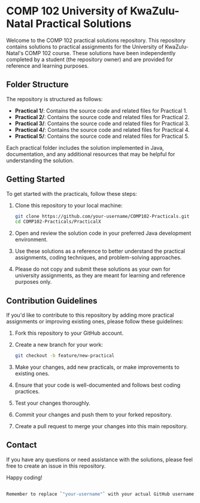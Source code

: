 # COMP 102 University of KwaZulu-Natal Practical Solutions

Welcome to the COMP 102 practical solutions repository. This repository contains solutions to practical assignments for the University of KwaZulu-Natal's COMP 102 course. These solutions have been independently completed by a student (the repository owner) and are provided for reference and learning purposes.

## Folder Structure

The repository is structured as follows:

- **Practical 1/**: Contains the source code and related files for Practical 1.
- **Practical 2/**: Contains the source code and related files for Practical 2.
- **Practical 3/**: Contains the source code and related files for Practical 3.
- **Practical 4/**: Contains the source code and related files for Practical 4.
- **Practical 5/**: Contains the source code and related files for Practical 5.

Each practical folder includes the solution implemented in Java, documentation, and any additional resources that may be helpful for understanding the solution.

## Getting Started

To get started with the practicals, follow these steps:

1. Clone this repository to your local machine:

   ```bash
   git clone https://github.com/your-username/COMP102-Practicals.git
   cd COMP102-Practicals/PracticalX

2. Open and review the solution code in your preferred Java development environment.

3. Use these solutions as a reference to better understand the practical assignments, coding techniques, and problem-solving approaches.

4. Please do not copy and submit these solutions as your own for university assignments, as they are meant for learning and reference purposes only.

## Contribution Guidelines
If you'd like to contribute to this repository by adding more practical assignments or improving existing ones, please follow these guidelines:

1. Fork this repository to your GitHub account.

2. Create a new branch for your work:
   ```bash
   git checkout -b feature/new-practical

3. Make your changes, add new practicals, or make improvements to existing ones.

4. Ensure that your code is well-documented and follows best coding practices.

5. Test your changes thoroughly.

6. Commit your changes and push them to your forked repository.

7. Create a pull request to merge your changes into this main repository.

## Contact
If you have any questions or need assistance with the solutions, please feel free to create an issue in this repository.

Happy coding!

```bash
   
Remember to replace `"your-username"` with your actual GitHub username in the clone URL and update any other information specific to your repository.
